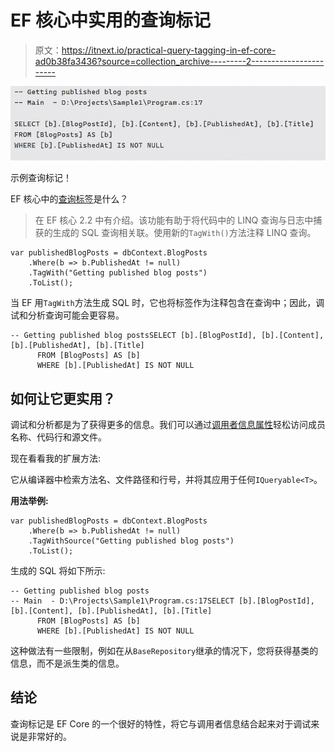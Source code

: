 # EF 核心中实用的查询标记

> 原文：<https://itnext.io/practical-query-tagging-in-ef-core-ad0b38fa3436?source=collection_archive---------2----------------------->

![](img/0cf404a85e1c146cae269aa4dc908cdb.png)

示例查询标记！

EF 核心中的[查询标签](https://docs.microsoft.com/en-us/ef/core/querying/tags)是什么？

> 在 EF 核心 2.2 中有介绍。该功能有助于将代码中的 LINQ 查询与日志中捕获的生成的 SQL 查询相关联。使用新的`TagWith()`方法注释 LINQ 查询。

```
var publishedBlogPosts = dbContext.BlogPosts
    .Where(b => b.PublishedAt != null)
    .TagWith("Getting published blog posts")
    .ToList();
```

当 EF 用`TagWith`方法生成 SQL 时，它也将标签作为注释包含在查询中；因此，调试和分析查询可能会更容易。

```
-- Getting published blog postsSELECT [b].[BlogPostId], [b].[Content], [b].[PublishedAt], [b].[Title]
      FROM [BlogPosts] AS [b]
      WHERE [b].[PublishedAt] IS NOT NULL
```

## 如何让它更实用？

调试和分析都是为了获得更多的信息。我们可以通过[调用者信息属性](https://docs.microsoft.com/en-us/dotnet/csharp/language-reference/attributes/caller-information)轻松访问成员名称、代码行和源文件。

现在看看我的扩展方法:

它从编译器中检索方法名、文件路径和行号，并将其应用于任何`IQueryable<T>`。

**用法举例:**

```
var publishedBlogPosts = dbContext.BlogPosts
    .Where(b => b.PublishedAt != null)
    .TagWithSource("Getting published blog posts")
    .ToList();
```

生成的 SQL 将如下所示:

```
-- Getting published blog posts
-- Main  - D:\Projects\Sample1\Program.cs:17SELECT [b].[BlogPostId], [b].[Content], [b].[PublishedAt], [b].[Title]
      FROM [BlogPosts] AS [b]
      WHERE [b].[PublishedAt] IS NOT NULL
```

这种做法有一些限制，例如在从`BaseRepository`继承的情况下，您将获得基类的信息，而不是派生类的信息。

## 结论

查询标记是 EF Core 的一个很好的特性，将它与调用者信息结合起来对于调试来说是非常好的。